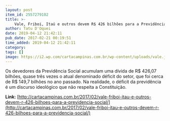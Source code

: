 ```yaml
---
layout: post
item_id: 2557279102
title: >-
    Vale, Friboi, Itaú e outros devem R$ 426 bilhões para a Previdência Social
author: Tatu D'Oquei
date: 2019-04-12 21:42:11
pub_date: 2017-02-21 00:19:51
time_added: 2019-04-12 21:42:11
category: 
tags: []
image: https://i2.wp.com/cartacampinas.com.br/wp-content/uploads/vale.jpg?fit=537%2C303
---
```


Os devedores da Previdência Social acumulam uma dívida de R$ 426,07 bilhões, quase três vezes o atual denominado déficit do setor, que foi cerca de R$ 149,7 bilhões no ano passado. Na realidade, o déficit da previdência é um discurso ideológico que não respeita a Constituição.

**Link:** [http://cartacampinas.com.br/2017/02/vale-friboi-itau-e-outros-devem-r-426-bilhoes-para-a-previdencia-social/](http://cartacampinas.com.br/2017/02/vale-friboi-itau-e-outros-devem-r-426-bilhoes-para-a-previdencia-social/)

